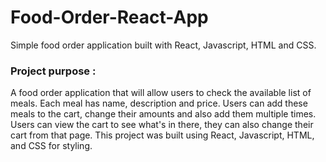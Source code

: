# Food-Order-React-App

Simple food order application built with React, Javascript, HTML and CSS.

### Project purpose :

A food order application that will allow users to check the available list of meals. Each meal has name, description and price. Users can add these meals to the cart, change their amounts and also add them multiple times. Users  can view the cart to see what's in there, they can also change their cart from that page. This project was built using React, Javascript, HTML, and CSS for styling.

